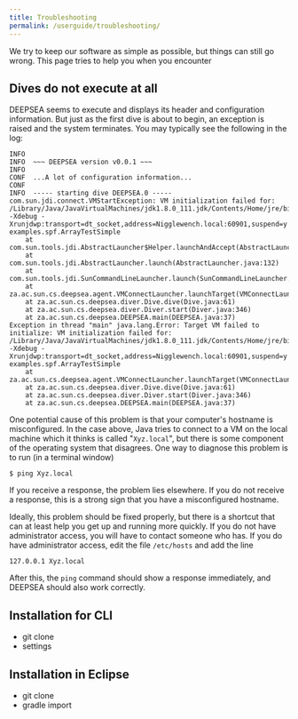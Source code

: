 ```yaml
---
title: Troubleshooting 
permalink: /userguide/troubleshooting/
---
```


We try to keep our software as simple as possible, but things can still go
wrong.  This page tries to help you when you encounter 

## Dives do not execute at all

DEEPSEA seems to execute and displays its header and configuration
information.  But just as the first dive is about to begin, an exception is
raised and the system terminates.  You may typically see the following in the
log:

~~~
INFO  
INFO  ~~~ DEEPSEA version v0.0.1 ~~~
INFO  
CONF  ...A lot of configuration information...
CONF
INFO  ----- starting dive DEEPSEA.0 -----
com.sun.jdi.connect.VMStartException: VM initialization failed for: /Library/Java/JavaVirtualMachines/jdk1.8.0_111.jdk/Contents/Home/jre/bin/java -Xdebug -Xrunjdwp:transport=dt_socket,address=Nigglewench.local:60901,suspend=y examples.spf.ArrayTestSimple
	at com.sun.tools.jdi.AbstractLauncher$Helper.launchAndAccept(AbstractLauncher.java:193)
	at com.sun.tools.jdi.AbstractLauncher.launch(AbstractLauncher.java:132)
	at com.sun.tools.jdi.SunCommandLineLauncher.launch(SunCommandLineLauncher.java:223)
	at za.ac.sun.cs.deepsea.agent.VMConnectLauncher.launchTarget(VMConnectLauncher.java:29)
	at za.ac.sun.cs.deepsea.diver.Dive.dive(Dive.java:61)
	at za.ac.sun.cs.deepsea.diver.Diver.start(Diver.java:346)
	at za.ac.sun.cs.deepsea.DEEPSEA.main(DEEPSEA.java:37)
Exception in thread "main" java.lang.Error: Target VM failed to initialize: VM initialization failed for: /Library/Java/JavaVirtualMachines/jdk1.8.0_111.jdk/Contents/Home/jre/bin/java -Xdebug -Xrunjdwp:transport=dt_socket,address=Nigglewench.local:60901,suspend=y examples.spf.ArrayTestSimple
	at za.ac.sun.cs.deepsea.agent.VMConnectLauncher.launchTarget(VMConnectLauncher.java:38)
	at za.ac.sun.cs.deepsea.diver.Dive.dive(Dive.java:61)
	at za.ac.sun.cs.deepsea.diver.Diver.start(Diver.java:346)
	at za.ac.sun.cs.deepsea.DEEPSEA.main(DEEPSEA.java:37)
~~~

One potential cause of this problem is that your computer's hostname is
misconfigured.  In the case above, Java tries to connect to a VM on the local
machine which it thinks is called "`Xyz.local`", but there is some component of
the operating system that disagrees.  One way to diagnose this problem is to
run (in a terminal window)

~~~
$ ping Xyz.local
~~~

If you receive a response, the problem lies elsewhere.
If you do not receive a response, this is a strong sign that you have a
misconfigured hostname.

Ideally, this problem should be fixed properly, but there is a shortcut that
can at least help you get up and running more quickly.
If you do not have administrator access, you will have to contact someone who
has.
If you do have administrator access, edit the file `/etc/hosts` and add the
line

~~~
127.0.0.1 Xyz.local
~~~

After this, the `ping` command should show a response immediately, and DEEPSEA
should also work correctly.

## Installation for CLI

  - git clone
  - settings

## Installation in Eclipse

  - git clone
  - gradle import

